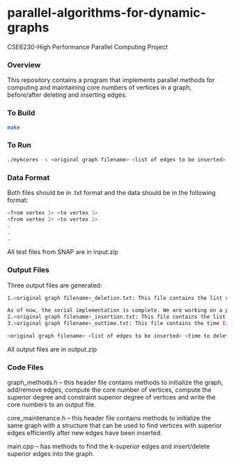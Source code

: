 # parallel-algorithms-for-dynamic-graphs
CSE6230-High Performance Parallel Computing Project

### Overview

This repository contains a program that implements parallel methods for computing and maintaining core numbers of vertices in a graph, before/after deleting and inserting edges.

### To Build

```bash
make
```

### To Run

```bash
./mykcores -s <original graph filename> <list of edges to be inserted>
```
### Data Format

Both files should be in .txt format and the data should be in the following format:
```bash
<from vertex 1> <to vertex 1>
<from vertex 2> <to vertex 2>
.
.
.
```
All test files from SNAP are in input.zip

### Output Files
Three output files are generated:
```bash
1.<original graph filename>_deletion.txt: This file contains the list of each vertex and its core number after the edges in <list of edges to be inserted> have been deleted.

As of now, the serial implementation is complete. We are working on a parallelized approach using OpenMP.
2.<original graph filename>_insertion.txt: This file contains the list of each vertex and its core number after the edges in <list of edges to be inserted> have been inserted.
3.<original graph filename>_outtime.txt: This file contains the time (in ms) taken to compute the core numbers in the following format:

<original graph filename> <list of edges to be inserted> <time to delete edges and recompute core numbers> <time to insert edges and recompute core numbers>
```
All output files are in output.zip

### Code Files
graph_methods.h – this header file contains methods to initialize the graph, add/remove edges, compute the core number of vertices, compute the superior degree and constraint superior degree of vertices and write the core numbers to an output file.

core_maintenance.h – this header file contains methods to initialize the same graph with a structure that can be used to find vertices with superior edges efficiently after new edges have been inserted.

main.cpp – has methods to find the k-superior edges and insert/delete superior edges into the graph.
